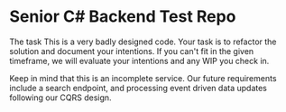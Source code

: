 # Senior C# Backend Test Repo

The task
This is a very badly designed code. Your task is to refactor the solution and document your intentions.
If you can't fit in the given timeframe, we will evaluate your intentions and any WIP you check in.

Keep in mind that this is an incomplete service. Our future requirements include a search endpoint, and
processing event driven data updates following our CQRS design.

